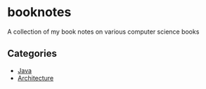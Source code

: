 # booknotes
A collection of my book notes on various computer science books

## Categories
 * [Java](/java)
 * [Architecture](/architecture)
